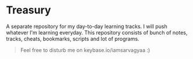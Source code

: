 # Treasury

A separate repository for my day-to-day learning tracks. I will push whatever I'm learning everyday. This repository consists of bunch of notes, tracks, cheats, bookmarks, scripts and lot of programs.

> Feel free to disturb me on keybase.io/iamsarvagyaa :)
